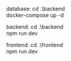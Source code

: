 database:
cd .\backend\
docker-compose up -d

backend:
cd .\backend\
npm run dev

frontend:
cd .\frontend\
npm run dev

